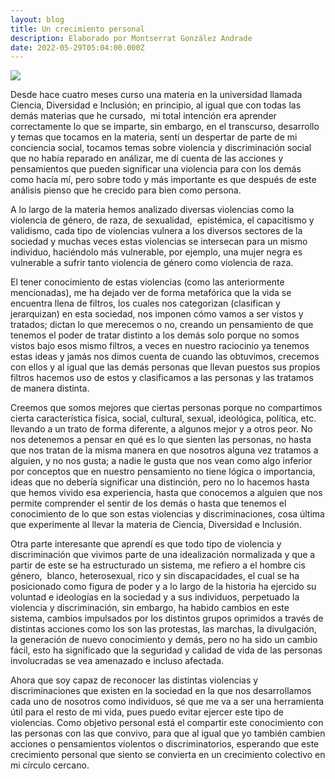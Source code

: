 ```yaml
---
layout: blog
title: Un crecimiento personal
description: Elaborado por Montserrat González Andrade
date: 2022-05-29T05:04:00.000Z
---
```

<!--StartFragment-->

![](https://elequidadlaboral.com/wp-content/uploads/2019/09/Diversidad.jpg)

Desde hace cuatro meses curso una materia en la universidad llamada Ciencia, Diversidad e Inclusión; en principio, al igual que con todas las demás materias que he cursado,  mi total intención era aprender correctamente lo que se imparte, sin embargo, en el transcurso, desarrollo y temas que tocamos en la materia, sentí un despertar de parte de mi conciencia social, tocamos temas sobre violencia y discriminación social que no había reparado en análizar, me dí cuenta de las acciones y pensamientos que pueden significar una violencia para con los demás como hacía mí, pero sobre todo y más importante es que después de este análisis pienso que he crecido para bien como persona.

A lo largo de la materia hemos analizado diversas violencias como la violencia de género, de raza, de sexualidad,  epistémica, el capacitismo y validismo, cada tipo de violencias vulnera a los diversos sectores de la sociedad y muchas veces estas violencias se intersecan para un mismo individuo, haciéndolo más vulnerable, por ejemplo, una mujer negra es vulnerable a sufrir tanto violencia de género como violencia de raza.

El tener conocimiento de estas violencias (como las anteriormente mencionadas), me ha dejado ver de forma metafórica que la vida se encuentra llena de filtros, los cuales nos categorizan (clasifican y jerarquizan) en esta sociedad, nos imponen cómo vamos a ser vistos y tratados; dictan lo que merecemos o no, creando un pensamiento de que tenemos el poder de tratar distinto a los demás solo porque no somos vistos bajo esos mismo filtros, a veces en nuestro raciocinio ya tenemos estas ideas y jamás nos dimos cuenta de cuando las obtuvimos, crecemos con ellos y al igual que las demás personas que llevan puestos sus propios filtros hacemos uso de estos y clasificamos a las personas y las tratamos de manera distinta. 

Creemos que somos mejores que ciertas personas porque no compartimos cierta característica física, social, cultural, sexual, ideológica, política, etc. llevando a un trato de forma diferente, a algunos mejor y a otros peor. No nos detenemos a pensar en qué es lo que sienten las personas, no hasta que nos tratan de la misma manera en que nosotros alguna vez tratamos a alguien, y no nos gusta; a nadie le gusta que nos vean como algo inferior por conceptos que en nuestro pensamiento no tiene lógica o importancia, ideas que no debería significar una distinción, pero no lo hacemos hasta que hemos vivido esa experiencia, hasta que conocemos a alguien que nos permite comprender el sentir de los demás o hasta que tenemos el conocimiento de lo que son estas violencias y discriminaciones, cosa última que experimente al llevar la materia de Ciencia, Diversidad e Inclusión.

Otra parte interesante que aprendí es que todo tipo de violencia y discriminación que vivimos parte de una idealización normalizada y que a partir de este se ha estructurado un sistema, me refiero a el hombre cis género,  blanco, heterosexual, rico y sin discapacidades, el cual se ha posicionado como figura de poder y a lo largo de la historia ha ejercido su voluntad e ideologías en la sociedad y a sus individuos, perpetuado la violencia y discriminación, sin embargo, ha habido cambios en este sistema, cambios impulsados por los distintos grupos oprimidos a través de distintas acciones como los son las protestas, las marchas, la divulgación, la generación de nuevo conocimiento y demás, pero no ha sido un cambio fácil, esto ha significado que la seguridad y calidad de vida de las personas involucradas se vea amenazado e incluso afectada.

Ahora que soy capaz de reconocer las distintas violencias y discriminaciones que existen en la sociedad en la que nos desarrollamos cada uno de nosotros como individuos, sé que me va a ser una herramienta útil para el resto de mi vida, pues puedo evitar ejercer este tipo de violencias. Como objetivo personal está el compartir este conocimiento con las personas con las que convivo, para que al igual que yo también cambien acciones o pensamientos violentos o discriminatorios, esperando que este crecimiento personal que siento se convierta en un crecimiento colectivo en mi círculo cercano. 

<!--EndFragment-->